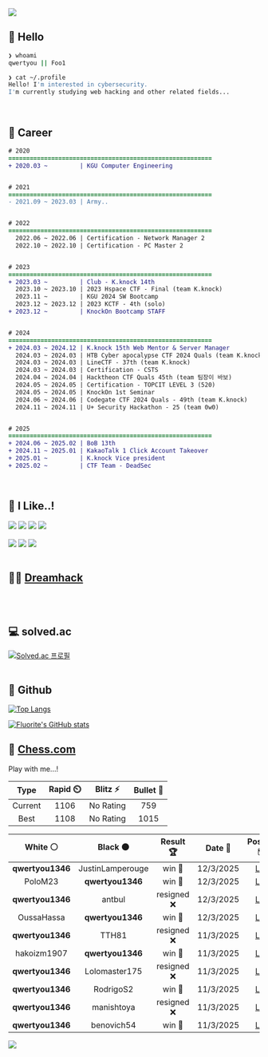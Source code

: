 <div align=left>
  <img src="https://capsule-render.vercel.app/api?type=waving&height=300&color=00f0e0&text=•⩊•" />
<br>

## 👋 Hello
```zsh
❯ whoami
qwertyou || Foo1

❯ cat ~/.profile
Hello! I'm interested in cybersecurity.
I'm currently studying web hacking and other related fields...
```
<br>
  
## 🌱 Career
```diff
# 2020
=========================================================
+ 2020.03 ~         | KGU Computer Engineering


# 2021
=========================================================
- 2021.09 ~ 2023.03 | Army..


# 2022
=========================================================
  2022.06 ~ 2022.06 | Certification - Network Manager 2
  2022.10 ~ 2022.10 | Certification - PC Master 2


# 2023
=========================================================
+ 2023.03 ~         | Club - K.knock 14th
  2023.10 ~ 2023.10 | 2023 Hspace CTF - Final (team K.knock)
  2023.11 ~         | KGU 2024 SW Bootcamp
  2023.12 ~ 2023.12 | 2023 KCTF - 4th (solo)
+ 2023.12 ~         | KnockOn Bootcamp STAFF


# 2024
=========================================================
+ 2024.03 ~ 2024.12 | K.knock 15th Web Mentor & Server Manager
  2024.03 ~ 2024.03 | HTB Cyber apocalypse CTF 2024 Quals (team K.knock)
  2024.03 ~ 2024.03 | LineCTF - 37th (team K.knock)
  2024.03 ~ 2024.03 | Certification - CSTS
  2024.04 ~ 2024.04 | Hacktheon CTF Quals 45th (team 팀장이 바보)
  2024.05 ~ 2024.05 | Certification - TOPCIT LEVEL 3 (520)
  2024.05 ~ 2024.05 | KnockOn 1st Seminar
  2024.06 ~ 2024.06 | Codegate CTF 2024 Quals - 49th (team K.knock)
  2024.11 ~ 2024.11 | U+ Security Hackathon - 25 (team 0w0)


# 2025
=========================================================
+ 2024.06 ~ 2025.02 | BoB 13th
+ 2024.11 ~ 2025.01 | KakaoTalk 1 Click Account Takeover
+ 2025.01 ~         | K.knock Vice president
+ 2025.02 ~         | CTF Team - DeadSec
```
<br>

## 🔨 I Like..!
<img src="https://img.shields.io/badge/Java-ED8B00?style=for-the-badge&logo=openjdk&logoColor=white">
<img src="https://img.shields.io/badge/python-3776AB?style=for-the-badge&logo=python&logoColor=white">
<img src="https://img.shields.io/badge/PHP-777BB4?style=for-the-badge&logo=php&logoColor=white">
<img src="https://img.shields.io/badge/Node.js-43853D?style=for-the-badge&logo=node.js&logoColor=white">
<br><br>
<img src="https://img.shields.io/badge/linux-FCC624?style=for-the-badge&logo=linux&logoColor=black"> 
<img src="https://img.shields.io/badge/docker-%230db7ed.svg?style=for-the-badge&logo=docker&logoColor=white">
<img src="https://img.shields.io/badge/GIT-E44C30?style=for-the-badge&logo=git&logoColor=white">
<br><br>

## 👨‍💻 [Dreamhack](https://dreamhack.io/users/40186)
<br><br>


## 💻 solved.ac
[![Solved.ac
프로필](http://mazassumnida.wtf/api/v2/generate_badge?boj=qwertyou)](https://solved.ac/qwertyou)
<br><br>

## 🚀 Github
[![Top Langs](https://github-readme-stats.vercel.app/api/top-langs/?username=qw3rtyou&layout=compact)](https://github.com/qw3rtyou/github-readme-stats)

[![Fluorite's GitHub stats](https://github-readme-stats.vercel.app/api?username=qw3rtyou)](https://github.com/anuraghazra/github-readme-stats)

## 🏁 [Chess.com](https://www.chess.com/)
Play with me...!
<!--START_SECTION:chessStats-->
<!-- Automatically generated with https://github.com/Balastrong/chess-stats-action -->

| Type | Rapid ⏲️ | Blitz ⚡ | Bullet 🔫 |
|:---:|:---:|:---:|:---:|
| Current | 1106 | No Rating | 759 |
| Best | 1108 | No Rating | 1015 |

| White ⚪ | Black ⚫ | Result 🏆 | Date 📅 | Position 🗺️ | Type 🕕 |
|:---:|:---:|:---:|:---:|:---:|:---:|
| **qwertyou1346** | JustinLamperouge | win 🥇 | 12/3/2025 | <a href="http://www.ee.unb.ca/cgi-bin/tervo/fen.pl?select=N3R1k1/p4ppp/1p1p4/5bb1/8/8/PP3PPP/R5K1 b - -">Link</a> | Rapid |
| PoloM23 | **qwertyou1346** | win 🥇 | 12/3/2025 | <a href="http://www.ee.unb.ca/cgi-bin/tervo/fen.pl?select=r1b1kr2/ppp4p/3p4/4B1p1/7N/6K1/PPP2bPP/RN2R3 w - -">Link</a> | Rapid |
| **qwertyou1346** | antbul | resigned ❌ | 12/3/2025 | <a href="http://www.ee.unb.ca/cgi-bin/tervo/fen.pl?select=r4k1r/pp3pp1/2p4p/q4b1n/N3P3/1P2b3/PBP3PP/1K1R1B1R w - -">Link</a> | Rapid |
| OussaHassa | **qwertyou1346** | win 🥇 | 12/3/2025 | <a href="http://www.ee.unb.ca/cgi-bin/tervo/fen.pl?select=6k1/pR2P2p/2p3p1/4r3/8/3KP3/P7/8 w - -">Link</a> | Rapid |
| **qwertyou1346** | TTH81 | resigned ❌ | 11/3/2025 | <a href="http://www.ee.unb.ca/cgi-bin/tervo/fen.pl?select=6k1/p1p2ppp/2p5/3rP1n1/2p5/8/PPP3PP/2K5 w - -">Link</a> | Rapid |
| hakoizm1907 | **qwertyou1346** | win 🥇 | 11/3/2025 | <a href="http://www.ee.unb.ca/cgi-bin/tervo/fen.pl?select=8/6pk/2p5/7p/r7/6P1/5K2/8 b - -">Link</a> | Rapid |
| **qwertyou1346** | Lolomaster175 | resigned ❌ | 11/3/2025 | <a href="http://www.ee.unb.ca/cgi-bin/tervo/fen.pl?select=6k1/q7/8/2p4p/1pP5/1P6/K7/8 w - -">Link</a> | Rapid |
| **qwertyou1346** | RodrigoS2 | win 🥇 | 11/3/2025 | <a href="http://www.ee.unb.ca/cgi-bin/tervo/fen.pl?select=2k5/8/2K5/2P5/5BR1/8/P7/8 b - -">Link</a> | Rapid |
| **qwertyou1346** | manishtoya | resigned ❌ | 11/3/2025 | <a href="http://www.ee.unb.ca/cgi-bin/tervo/fen.pl?select=1r4k1/6p1/1P3p2/2KRn3/4P3/8/7p/8 w - -">Link</a> | Rapid |
| **qwertyou1346** | benovich54 | win 🥇 | 11/3/2025 | <a href="http://www.ee.unb.ca/cgi-bin/tervo/fen.pl?select=4r3/pR5B/2p5/3p4/3k4/2N3P1/PPP2P1P/6K1 b - -">Link</a> | Rapid |

<!--END_SECTION:chessStats-->


<img src="https://capsule-render.vercel.app/api?type=waving&color=00f0e0&height=150&section=footer" />
</div>


